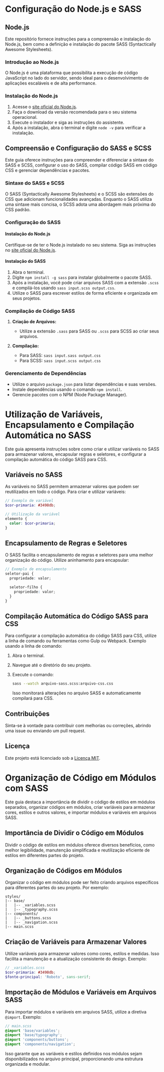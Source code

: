 # Configuração do Node.js e SASS

## Node.js

Este repositório fornece instruções para a compreensão e instalação do Node.js, bem como a definição e instalação do pacote SASS (Syntactically Awesome Stylesheets).

### Introdução ao Node.js

O Node.js é uma plataforma que possibilita a execução de código JavaScript no lado do servidor, sendo ideal para o desenvolvimento de aplicações escaláveis e de alta performance.

### Instalação do Node.js

1. Acesse o [site oficial do Node.js](https://nodejs.org/).
2. Faça o download da versão recomendada para o seu sistema operacional.
3. Execute o instalador e siga as instruções do assistente.
4. Após a instalação, abra o terminal e digite `node -v` para verificar a instalação.

## Compreensão e Configuração do SASS e SCSS

Este guia oferece instruções para compreender e diferenciar a sintaxe do SASS e SCSS, configurar o uso do SASS, compilar código SASS em código CSS e gerenciar dependências e pacotes.

### Sintaxe do SASS e SCSS

O SASS (Syntactically Awesome Stylesheets) e o SCSS são extensões do CSS que adicionam funcionalidades avançadas. Enquanto o SASS utiliza uma sintaxe mais concisa, o SCSS adota uma abordagem mais próxima do CSS padrão.

### Configuração do SASS

#### Instalação do Node.js

Certifique-se de ter o Node.js instalado no seu sistema. Siga as instruções no [site oficial do Node.js](https://nodejs.org/).

#### Instalação do SASS

1. Abra o terminal.
2. Digite `npm install -g sass` para instalar globalmente o pacote SASS.
3. Após a instalação, você pode criar arquivos SASS com a extensão `.scss` e compilá-los usando `sass input.scss output.css`.
4. Utilize o SASS para escrever estilos de forma eficiente e organizada em seus projetos.

### Compilação de Código SASS

1. **Criação de Arquivos:**
   - Utilize a extensão `.sass` para SASS ou `.scss` para SCSS ao criar seus arquivos.

2. **Compilação:**
   - Para SASS: `sass input.sass output.css`
   - Para SCSS: `sass input.scss output.css`

### Gerenciamento de Dependências

- Utilize o arquivo `package.json` para listar dependências e suas versões.
- Instale dependências usando o comando `npm install`.
- Gerencie pacotes com o NPM (Node Package Manager).

# Utilização de Variáveis, Encapsulamento e Compilação Automática no SASS

Este guia apresenta instruções sobre como criar e utilizar variáveis no SASS para armazenar valores, encapsular regras e seletores, e configurar a compilação automática do código SASS para CSS.

## Variáveis no SASS

As variáveis no SASS permitem armazenar valores que podem ser reutilizados em todo o código. Para criar e utilizar variáveis:

```scss
// Exemplo de variável
$cor-primaria: #3498db;

// Utilização da variável
elemento {
  color: $cor-primaria;
}
```

## Encapsulamento de Regras e Seletores

O SASS facilita o encapsulamento de regras e seletores para uma melhor organização do código. Utilize aninhamento para encapsular:

```scss
// Exemplo de encapsulamento
seletor-pai {
  propriedade: valor;

  seletor-filho {
    propriedade: valor;
  }
}
```

## Compilação Automática do Código SASS para CSS

Para configurar a compilação automática do código SASS para CSS, utilize a linha de comando ou ferramentas como Gulp ou Webpack. Exemplo usando a linha de comando:

1. Abra o terminal.
2. Navegue até o diretório do seu projeto.
3. Execute o comando:

   ```bash
   sass --watch arquivo-sass.scss:arquivo-css.css
   ```

   Isso monitorará alterações no arquivo SASS e automaticamente compilará para CSS.

## Contribuições

Sinta-se à vontade para contribuir com melhorias ou correções, abrindo uma issue ou enviando um pull request.

## Licença

Este projeto está licenciado sob a [Licença MIT](LICENSE).

# Organização de Código em Módulos com SASS

Este guia destaca a importância de dividir o código de estilos em módulos separados, organizar códigos em módulos, criar variáveis para armazenar cores, estilos e outros valores, e importar módulos e variáveis em arquivos SASS.

## Importância de Dividir o Código em Módulos

Dividir o código de estilos em módulos oferece diversos benefícios, como melhor legibilidade, manutenção simplificada e reutilização eficiente de estilos em diferentes partes do projeto.

## Organização de Códigos em Módulos

Organizar o código em módulos pode ser feito criando arquivos específicos para diferentes partes do seu projeto. Por exemplo:

```plaintext
styles/
|-- base/
|   |-- _variables.scss
|   |-- _typography.scss
|-- components/
|   |-- _buttons.scss
|   |-- _navigation.scss
|-- main.scss
```

## Criação de Variáveis para Armazenar Valores

Utilize variáveis para armazenar valores como cores, estilos e medidas. Isso facilita a manutenção e a atualização consistente do design. Exemplo:

```scss
// _variables.scss
$cor-primaria: #3498db;
$fonte-principal: 'Roboto', sans-serif;
```

## Importação de Módulos e Variáveis em Arquivos SASS

Para importar módulos e variáveis em arquivos SASS, utilize a diretiva `@import`. Exemplo:

```scss
// main.scss
@import 'base/variables';
@import 'base/typography';
@import 'components/buttons';
@import 'components/navigation';
```

Isso garante que as variáveis e estilos definidos nos módulos sejam disponibilizados no arquivo principal, proporcionando uma estrutura organizada e modular.

